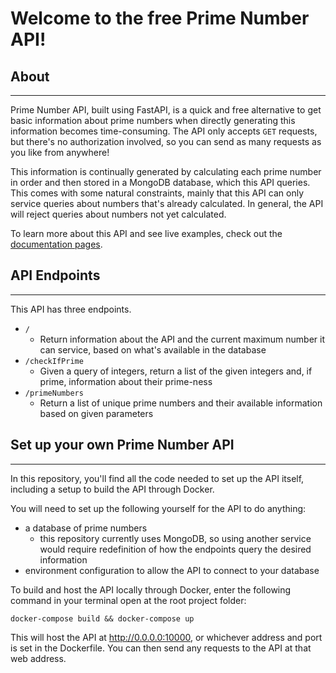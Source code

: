 # Welcome to the free Prime Number API!

## About
---
Prime Number API, built using FastAPI, is a quick and free alternative to get basic information about prime numbers when directly generating this information becomes time-consuming. The API only accepts <code>GET</code> requests, but there's no authorization involved, so you can send as many requests as you like from anywhere!

This information is continually generated by calculating each prime number in order and then stored in a MongoDB database, which this API queries. This comes with some natural constraints, mainly that this API can only service queries about numbers that's already calculated. In general, the API will reject queries about numbers not yet calculated.

To learn more about this API and see live examples, check out the [documentation pages](https://prime-number-api-docs.onrender.com/).

## API Endpoints
---
This API has three endpoints.

- <code>/</code>
    - Return information about the API and the current maximum number it can service, based on what's available in the database
- <code>/checkIfPrime</code>
    - Given a query of integers, return a list of the given integers and, if prime, information about their prime-ness
- <code>/primeNumbers</code>
    - Return a list of unique prime numbers and their available information based on given parameters

## Set up your own Prime Number API
---
In this repository, you'll find all the code needed to set up the API itself, including a setup to build the API through Docker.

You will need to set up the following yourself for the API to do anything:
- a database of prime numbers
    - this repository currently uses MongoDB, so using another service would require redefinition of how the endpoints query the desired information
- environment configuration to allow the API to connect to your database

To build and host the API locally through Docker, enter the following command in your terminal open at the root project folder:

`docker-compose build && docker-compose up`

This will host the API at http://0.0.0.0:10000, or whichever address and port is set in the Dockerfile. You can then send any requests to the API at that web address.
